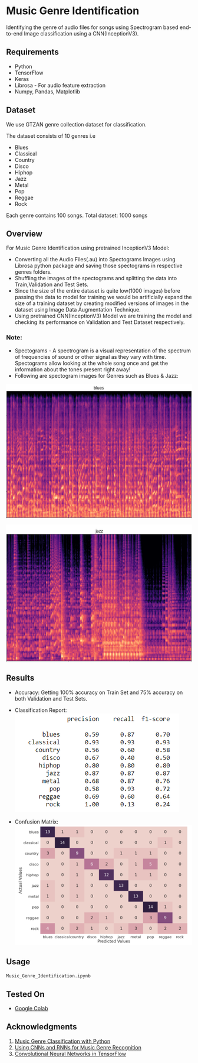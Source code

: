 # Music Genre Identification

 Identifying the genre of audio files for songs using Spectrogram based end-to-end Image classification using a CNN(InceptionV3).
    
    
## Requirements
* Python
* TensorFlow
* Keras
* Librosa - For audio feature extraction
* Numpy, Pandas, Matplotlib

## Dataset
We use GTZAN genre collection dataset for classification.

The dataset consists of 10 genres i.e
* Blues
* Classical
* Country
* Disco
* Hiphop
* Jazz
* Metal
* Pop
* Reggae
* Rock

Each genre contains 100 songs. Total dataset: 1000 songs

## Overview
For Music Genre Identification using pretrained InceptionV3 Model:
* Converting all the Audio Files(.au) into Spectograms Images using Librosa python package and saving those spectograms in respective genres folders.
* Shuffling the images of the spectograms and splitting the data into Train,Validation and Test Sets.
* Since the size of the entire dataset is quite low(1000 images) before passing the data to model for training we would be artificially expand the size of a training dataset by   creating modified versions of images in the dataset using Image Data Augmentation Technique.
* Using pretrained CNN(InceptionV3) Model we are training the model and checking its performance on Validation and Test Dataset respectively.

### Note:
* Spectograms - A spectrogram is a visual representation of the spectrum of frequencies of sound or other signal as they vary with time. Spectograms allow looking at the whole song once and get the information about the tones present right away!
* Following are spectogram images for Genres such as Blues & Jazz:

![Spectogram of Blues](https://github.com/rohitrrk22/Deep-Learning/blob/master/Audio_Data/Music_Genre_Identification/Images/Spectogram_blues.PNG)

![Spectogram of Jazz](https://github.com/rohitrrk22/Deep-Learning/blob/master/Audio_Data/Music_Genre_Identification/Images/Spectogram_jazz.PNG)


## Results
 * Accuracy:
   Getting 100% accuracy on Train Set and 75% accuracy on both Validation and Test Sets.
 
 * Classification Report:
 ![Classification_Report](https://github.com/rohitrrk22/Deep-Learning/blob/master/Audio_Data/Music_Genre_Identification/Images/Classification_Report.PNG)
 
 * Confusion Matrix:
 ![Confusion Matrix](https://github.com/rohitrrk22/Deep-Learning/blob/master/Audio_Data/Music_Genre_Identification/Images/Confusion_Matrix.PNG)
 

## Usage
```
Music_Genre_Identification.ipynb
``` 

## Tested On
* [Google Colab](https://colab.research.google.com/notebooks/intro.ipynb)


## Acknowledgments
1. [Music Genre Classification with Python](https://towardsdatascience.com/music-genre-classification-with-python-c714d032f0d8)
2. [Using CNNs and RNNs for Music Genre Recognition](https://towardsdatascience.com/using-cnns-and-rnns-for-music-genre-recognition-2435fb2ed6af)
3. [Convolutional Neural Networks in TensorFlow](https://www.coursera.org/learn/convolutional-neural-networks-tensorflow)


